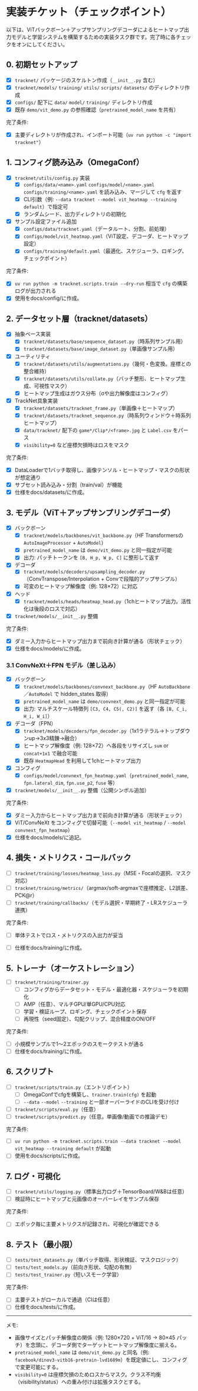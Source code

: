 # 実装チケット（チェックポイント）

以下は、ViTバックボーン＋アップサンプリングデコーダによるヒートマップ出力モデルと学習システムを構築するための実装タスク群です。完了時に各チェックをオンにしてください。

## 0. 初期セットアップ
- [x] `tracknet/` パッケージのスケルトン作成（`__init__.py` 含む）
- [x] `tracknet/models/` `training/` `utils/` `scripts/` `datasets/` のディレクトリ作成
- [x] `configs/` 配下に `data/` `model/` `training/` ディレクトリ作成
- [x] 既存 `demo/vit_demo.py` の参照確認（`pretrained_model_name` を共有）

完了条件:
- [x] 主要ディレクトリが作成され、インポート可能（`uv run python -c "import tracknet"`）

## 1. コンフィグ読み込み（OmegaConf）
- [x] `tracknet/utils/config.py` 実装
  - [x] `configs/data/<name>.yaml` `configs/model/<name>.yaml` `configs/training/<name>.yaml` を読み込み、マージして `cfg` を返す
  - [x] CLI引数（例: `--data tracknet --model vit_heatmap --training default`）で指定可
  - [x] ランダムシード、出力ディレクトリの初期化
- [x] サンプル設定ファイル追加
  - [x] `configs/data/tracknet.yaml`（データルート、分割、前処理）
  - [x] `configs/model/vit_heatmap.yaml`（ViT設定、デコーダ、ヒートマップ設定）
  - [x] `configs/training/default.yaml`（最適化、スケジューラ、ロギング、チェックポイント）

完了条件:
- [x] `uv run python -m tracknet.scripts.train --dry-run` 相当で `cfg` の構築ログが出力される
- [x] 使用をdocs/config/に作成。

## 2. データセット層（tracknet/datasets）
- [x] 抽象ベース実装
  - [x] `tracknet/datasets/base/sequence_dataset.py`（時系列サンプル用）
  - [x] `tracknet/datasets/base/image_dataset.py`（単画像サンプル用）
- [x] ユーティリティ
  - [x] `tracknet/datasets/utils/augmentations.py`（幾何・色変換。座標との整合維持）
  - [x] `tracknet/datasets/utils/collate.py`（バッチ整形、ヒートマップ生成、可視性マスク）
  - [x] ヒートマップ生成はガウス分布（σや出力解像度はコンフィグ）
- [x] TrackNet具象実装
  - [x] `tracknet/datasets/tracknet_frame.py`（単画像＋ヒートマップ）
  - [x] `tracknet/datasets/tracknet_sequence.py`（時系列ウィンドウ＋時系列ヒートマップ）
  - [x] `data/tracknet/` 配下の `game*/Clip*/<frame>.jpg` と `Label.csv` をパース
  - [x] `visibility=0` など座標欠損時はロスをマスク

完了条件:
- [x] DataLoaderで1バッチ取得し、画像テンソル・ヒートマップ・マスクの形状が想定通り
- [x] サブセット読み込み・分割（train/val）が機能
- [x] 仕様をdocs/datasets/に作成。

## 3. モデル（ViT＋アップサンプリングデコーダ）
- [x] バックボーン
  - [x] `tracknet/models/backbones/vit_backbone.py`（HF Transformersの `AutoImageProcessor` + `AutoModel`）
  - [x] `pretrained_model_name` は `demo/vit_demo.py` と同一指定が可能
  - [x] 出力: パッチトークンを `[B, H_p, W_p, C]` に整形して返す
- [x] デコーダ
  - [x] `tracknet/models/decoders/upsampling_decoder.py`（ConvTranspose/Interpolation + Convで段階的アップサンプル）
  - [x] 可変のヒートマップ解像度（例: 128×72）に対応
- [x] ヘッド
  - [x] `tracknet/models/heads/heatmap_head.py`（1chヒートマップ出力。活性化は後段のロスで対応）
- [x] `tracknet/models/__init__.py` 整備

完了条件:
- [x] ダミー入力からヒートマップ出力まで前向き計算が通る（形状チェック）
- [x] 仕様をdocs/models/に作成。

### 3.1 ConvNeXt＋FPN モデル（差し込み）
- [x] バックボーン
  - [x] `tracknet/models/backbones/convnext_backbone.py`（HF `AutoBackbone`／`AutoModel` で hidden_states 取得）
  - [x] `pretrained_model_name` は `demo/convnext_demo.py` と同一指定が可能
  - [x] 出力: マルチスケール特徴列 `[C3, C4, C5(, C2)]` を返す（各 `[B, C_i, H_i, W_i]`）
- [x] デコーダ（FPN）
  - [x] `tracknet/models/decoders/fpn_decoder.py`（1x1ラテラル→トップダウンup→3x3精錬→融合）
  - [x] ヒートマップ解像度（例: 128×72）へ各段をリサイズし `sum` or `concat+1x1` で融合可能
  - [x] 既存 `HeatmapHead` を利用して1chヒートマップ出力
- [x] コンフィグ
  - [x] `configs/model/convnext_fpn_heatmap.yaml`（`pretrained_model_name`, `fpn.lateral_dim`, `fpn.use_p2`, `fuse` 等）
- [x] `tracknet/models/__init__.py` 整備（公開シンボル追加）

完了条件:
- [x] ダミー入力からヒートマップ出力まで前向き計算が通る（形状チェック）
- [x] ViT/ConvNeXt をコンフィグで切替可能（`--model vit_heatmap` / `--model convnext_fpn_heatmap`）
- [x] 仕様をdocs/models/に追記。

## 4. 損失・メトリクス・コールバック
- [ ] `tracknet/training/losses/heatmap_loss.py`（MSE・Focalの選択、マスク対応）
- [ ] `tracknet/training/metrics/`（argmax/soft-argmaxで座標推定、L2誤差、PCK@r）
- [ ] `tracknet/training/callbacks/`（モデル選択・早期終了・LRスケジューラ連携）

完了条件:
- [ ] 単体テストでロス・メトリクスの入出力が妥当
- [ ] 仕様をdocs/training/に作成。


## 5. トレーナ（オーケストレーション）
- [ ] `tracknet/training/trainer.py`
  - [ ] コンフィグからデータセット・モデル・最適化器・スケジューラを初期化
  - [ ] AMP（任意）、マルチGPU/単GPU/CPU対応
  - [ ] 学習・検証ループ、ロギング、チェックポイント保存
  - [ ] 再現性（seed固定）、勾配クリップ、混合精度のON/OFF

完了条件:
- [ ] 小規模サンプルで1〜2エポックのスモークテストが通る
- [ ] 仕様をdocs/training/に作成。

## 6. スクリプト
- [ ] `tracknet/scripts/train.py`（エントリポイント）
  - [ ] OmegaConfでcfgを構築し、`trainer.train(cfg)` を起動
  - [ ] `--data` `--model` `--training` と一部オーバーライドのCLIを受け付け
- [ ] `tracknet/scripts/eval.py`（任意）
- [ ] `tracknet/scripts/predict.py`（任意。単画像/動画での推論デモ）

完了条件:
- [ ] `uv run python -m tracknet.scripts.train --data tracknet --model vit_heatmap --training default` が起動
- [ ] 使用をdocs/scripts/に作成。

## 7. ログ・可視化
- [ ] `tracknet/utils/logging.py`（標準出力ログ＋TensorBoard/W&Bは任意）
- [ ] 検証時にヒートマップと元画像のオーバーレイをサンプル保存

完了条件:
- [ ] エポック毎に主要メトリクスが記録され、可視化が確認できる

## 8. テスト（最小限）
- [ ] `tests/test_datasets.py`（単バッチ取得、形状検証、マスクロジック）
- [ ] `tests/test_models.py`（前向き形状、勾配の有無）
- [ ] `tests/test_trainer.py`（短いスモーク学習）

完了条件:
- [ ] 主要テストがローカルで通過（CIは任意）
- [ ] 仕様をdocs/tests/に作成。

---

メモ:
- 画像サイズとパッチ解像度の関係（例: 1280×720 + ViT/16 → 80×45 パッチ）を念頭に、デコーダ側でターゲットヒートマップ解像度に揃える。
- `pretrained_model_name` は `demo/vit_demo.py` と同名（例: `facebook/dinov3-vitb16-pretrain-lvd1689m`）を既定値にし、コンフィグで変更可能にする。
- `visibility=0` は座標欠損のためロスからマスク。クラス不均衡（visibility/status）への重み付けは拡張タスクとする。
